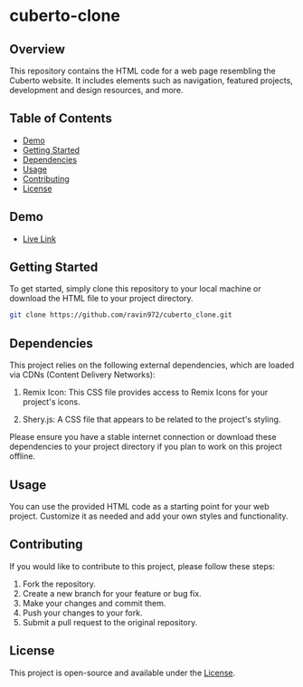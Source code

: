# cuberto-clone

## Overview

This repository contains the HTML code for a web page resembling the Cuberto website. It includes elements such as navigation, featured projects, development and design resources, and more.

## Table of Contents

- [Demo](#demo)
- [Getting Started](#getting-started)
- [Dependencies](#dependencies)
- [Usage](#usage)
- [Contributing](#contributing)
- [License](#license)

## Demo

- [Live Link](https://cuberto-clone-gules.vercel.app/)

## Getting Started

To get started, simply clone this repository to your local machine or download the HTML file to your project directory.

```bash
git clone https://github.com/ravin972/cuberto_clone.git
```

## Dependencies
This project relies on the following external dependencies, which are loaded via CDNs (Content Delivery Networks):

   1. Remix Icon: This CSS file provides access to Remix Icons for your project's icons.

   2. Shery.js: A CSS file that appears to be related to the project's styling.

Please ensure you have a stable internet connection or download these dependencies to your project directory if you plan to work on this project offline.

## Usage
You can use the provided HTML code as a starting point for your web project. Customize it as needed and add your own styles and functionality.

## Contributing
If you would like to contribute to this project, please follow these steps:

1. Fork the repository.
2. Create a new branch for your feature or bug fix.
3. Make your changes and commit them.
4. Push your changes to your fork.
5. Submit a pull request to the original repository.
## License
This project is open-source and available under the [License](/src/LICENSE.md).